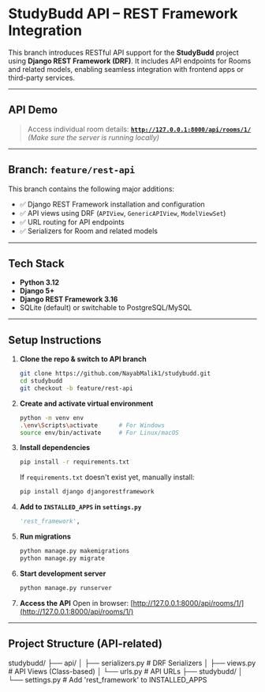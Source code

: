 

# **StudyBudd API – REST Framework Integration**

This branch introduces RESTful API support for the **StudyBudd** project using **Django REST Framework (DRF)**. It includes API endpoints for Rooms and related models, enabling seamless integration with frontend apps or third-party services.

---

## API Demo

> Access individual room details:
> **[`http://127.0.0.1:8000/api/rooms/1/`](http://127.0.0.1:8000/api/rooms/1/)**
> *(Make sure the server is running locally)*

---

## Branch: `feature/rest-api`

This branch contains the following major additions:

* ✅ Django REST Framework installation and configuration
* ✅ API views using DRF (`APIView`, `GenericAPIView`, `ModelViewSet`)
* ✅ URL routing for API endpoints
* ✅ Serializers for Room and related models

---

## Tech Stack

* **Python 3.12**
* **Django 5+**
* **Django REST Framework 3.16**
* SQLite (default) or switchable to PostgreSQL/MySQL

---

##  Setup Instructions

1. **Clone the repo & switch to API branch**

   ```bash
   git clone https://github.com/NayabMalik1/studybudd.git
   cd studybudd
   git checkout -b feature/rest-api
   ```

2. **Create and activate virtual environment**

   ```bash
   python -m venv env
   .\env\Scripts\activate      # For Windows
   source env/bin/activate     # For Linux/macOS
   ```

3. **Install dependencies**

   ```bash
   pip install -r requirements.txt
   ```

   If `requirements.txt` doesn't exist yet, manually install:

   ```bash
   pip install django djangorestframework
   ```

4. **Add to `INSTALLED_APPS` in `settings.py`**

   ```python
   'rest_framework',
   ```

5. **Run migrations**

   ```bash
   python manage.py makemigrations
   python manage.py migrate
   ```

6. **Start development server**

   ```bash
   python manage.py runserver
   ```

7. **Access the API**
   Open in browser:
   [http://127.0.0.1:8000/api/rooms/1/](http://127.0.0.1:8000/api/rooms/1/)

---

##  Project Structure (API-related)


studybudd/
├── api/
│   ├── serializers.py      # DRF Serializers
│   ├── views.py            # API Views (Class-based)
│   └── urls.py             # API URLs
├── studybudd/
│   └── settings.py         # Add 'rest_framework' to INSTALLED_APPS
```
